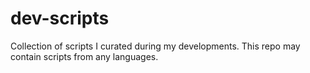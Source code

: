 # dev-scripts

Collection of scripts I curated during my developments. This repo may contain scripts from any languages.
